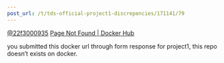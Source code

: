 ```yaml
---
post_url: /t/tds-official-project1-discrepencies/171141/79
---
```

[@22f3000935](/u/22f3000935) [Page Not Found | Docker Hub](https://hub.docker.com/r/pscoeds24/dataworks-agent)

you submitted this docker url through form response for project1, this repo doesn’t exists on docker.